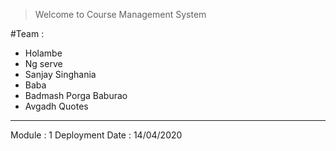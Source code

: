 > Welcome to Course Management System

#Team :
- Holambe
- Ng serve
- Sanjay Singhania
- Baba 
- Badmash Porga Baburao
- Avgadh Quotes

----
Module : 1
Deployment Date : 14/04/2020

